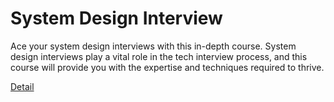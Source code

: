 # System Design Interview

Ace your system design interviews with this in-depth course. System design interviews play a vital role in the tech interview process, and this course will provide you with the expertise and techniques required to thrive. 

[Detail](https://eduitfree.com/courses/system-design-interview-1)